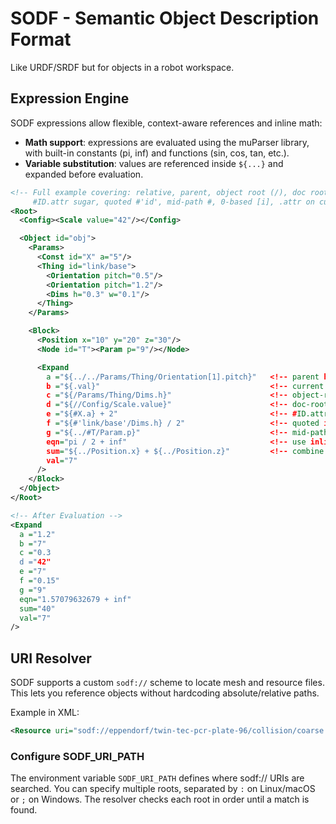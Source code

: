 # SODF - Semantic Object Description Format
Like URDF/SRDF but for objects in a robot workspace.


## Expression Engine

SODF expressions allow flexible, context-aware references and inline math:
- **Math support**: expressions are evaluated using the muParser library, with built-in constants (pi, inf) and functions (sin, cos, tan, etc.).
- **Variable substitution**: values are referenced inside `${...}` and expanded before evaluation.

``` xml
<!-- Full example covering: relative, parent, object root (/), doc root (//),
     #ID.attr sugar, quoted #'id', mid-path #, 0-based [i], .attr on current. -->
<Root>
  <Config><Scale value="42"/></Config>

  <Object id="obj">
    <Params>
      <Const id="X" a="5"/>
      <Thing id="link/base">
        <Orientation pitch="0.5"/>
        <Orientation pitch="1.2"/>
        <Dims h="0.3" w="0.1"/>
      </Thing>
    </Params>

    <Block>
      <Position x="10" y="20" z="30"/>
      <Node id="T"><Param p="9"/></Node>

      <Expand
        a ="${../../Params/Thing/Orientation[1].pitch}"   <!-- parent hop + [1] (0-based) -->
        b ="${.val}"                                      <!-- current element attr -->
        c ="${/Params/Thing/Dims.h}"                      <!-- object-root anchor -->
        d ="${//Config/Scale.value}"                      <!-- doc-root anchor -->
        e ="${#X.a} + 2"                                  <!-- #ID.attr sugar + math -->
        f ="${#'link/base'/Dims.h} / 2"                   <!-- quoted id with slash, then descend -->
        g ="${../#T/Param.p}"                             <!-- mid-path # within subtree -->
        eqn="pi / 2 + inf"                                <!-- use inline math expressions -->
        sum="${../Position.x} + ${../Position.z}"         <!-- combine refs -->
        val="7"
      />
    </Block>
  </Object>
</Root>

<!-- After Evaluation -->
<Expand
  a ="1.2" 
  b ="7" 
  c ="0.3
  d ="42"
  e ="7"
  f ="0.15"
  g ="9"
  eqn="1.57079632679 + inf"
  sum="40"
  val="7"
/>
```

## URI Resolver

SODF supports a custom `sodf://` scheme to locate mesh and resource files.
This lets you reference objects without hardcoding absolute/relative paths.

Example in XML:

```xml
<Resource uri="sodf://eppendorf/twin-tec-pcr-plate-96/collision/coarse.stl"/>
```

### Configure SODF_URI_PATH
The environment variable `SODF_URI_PATH` defines where sodf:// URIs are searched.
You can specify multiple roots, separated by `:` on Linux/macOS or `;` on Windows.
The resolver checks each root in order until a match is found.
